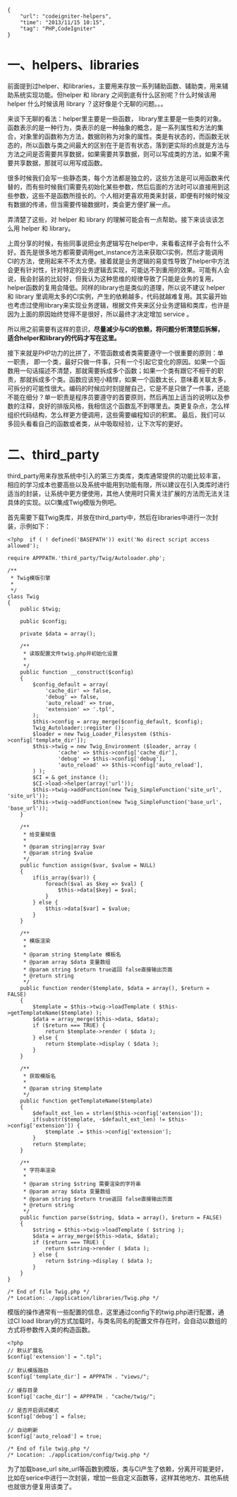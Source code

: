 ```
{
    "url": "codeigniter-helpers",
    "time": "2013/11/15 10:15",
    "tag": "PHP,CodeIgniter"
}
```

# 一、helpers、libraries
前面提到过helper、和libraries，主要用来存放一系列辅助函数、辅助类，用来辅助系统实现功能。但helper 和 library 之间到底有什么区别呢？什么时候该用 helper 什么时候该用 library ？这好像是个无聊的问题。。。

来谈下无聊的看法：helper里主要是一些函数， library里主要是一些类的对象。函数表示的是一种行为，类表示的是一种抽象的概念，是一系列属性和方法的集合，对象里的函数称为方法，数据则称为对象的属性。类是有状态的，而函数无状态的，所以函数与类之间最大的区别在于是否有状态，落到更实际的点就是方法与方法之间是否需要共享数据，如果需要共享数据，则可以写成类的方法，如果不需要共享数据，那就可以用写成函数。

很多时候我们会写一些静态类，每个方法都是独立的，这些方法是可以用函数来代替的，而有些时候我们需要先初始化某些参数，然后后面的方法时可以直接用到这些参数，这些不是函数所擅长的。个人相对更喜欢用类来封装，即便有时候时候没有数据的传递，但当需要传输数据时，类会更方便扩展一点。

弄清楚了这些，对 helper 和 library 的理解可能会有一点帮助。接下来谈谈该怎么用 helper 和 library。

上周分享的时候，有些同事说把业务逻辑写在helper中，来看看这样子会有什么不好。首先是很多地方都需要调用get_instance方法来获取CI实例，然后才能调用CI的方法，使用起来不不太方便。接着就是业务逻辑的易变性导致了helper中方法会更有针对性，针对特定的业务逻辑去实现，可能达不到重用的效果。可能有人会说，我会封装的比较好，但我认为这种思维的规律导致了只能是业务的复用，helper函数的复用会降低。同样的library也是类似的道理，所以说不建议 helper 和 library 里调用太多的CI实例，产生的依赖越多，代码就越难复用。其实最开始也考虑过使用library来实现业务逻辑，根据文件夹来区分业务逻辑和类库，也许是因为上面的原因始终觉得不是很好，所以最终才决定增加 service 。

所以用之前需要有这样的意识，**尽量减少与CI的依赖，将问题分析清楚后拆解，适合helper和library的代码才写在这里。**

接下来就是PHP功力的比拼了，不管函数或者类需要遵守一个很重要的原则：单一职责， 即一个类，最好只做一件事，只有一个引起它变化的原因。如果一个函数用一句话描述不清楚，那就需要拆成多个函数；如果一个类有跟它不相干的职责，那就拆成多个类。函数应该短小精悍，如果一个函数太长，意味着关联太多，可拆分的可能性很大。编码的时候应时刻提醒自己，它是不是只做了一件事，还能不能在细分？单一职责是程序员要遵守的首要原则，然后再加上适当的说明以及参数的注释，良好的排版风格，我相信这个函数乱不到哪里去。类更复杂点，怎么样组织代码结构，怎么样更方便调用，这些需要编程知识的积累。
最后，我们可以多回头看看自己的函数或者类，从中吸取经验，让下次写的更好。

# 二、third_party
third_party用来存放系统中引入的第三方类库，类库通常提供的功能比较丰富，相应的学习成本也要高些以及系统中能用到功能有限，所以建议在引入类库时进行适当的封装，让系统中更方便使用，其他人使用时只需关注扩展的方法而无法关注具体的实现。以CI集成Twig模版为例吧。

首先需要下载Twig类库，并放在third_party中，然后在libraries中进行一次封装，示例如下：
```
<?php  if ( ! defined('BASEPATH')) exit('No direct script access allowed');
  
require APPPATH.'third_party/Twig/Autoloader.php';
  
/**
 * Twig模版引擎
 *
 */
class Twig
{
    public $twig;
      
    public $config;
      
    private $data = array();
      
    /**
     * 读取配置文件twig.php并初始化设置
     *
     */
    public function __construct($config)
    {
        $config_default = array(
            'cache_dir' => false,
            'debug' => false,
            'auto_reload' => true,
            'extension' => '.tpl',
        );
        $this->config = array_merge($config_default, $config);
        Twig_Autoloader::register ();
        $loader = new Twig_Loader_Filesystem ($this->config['template_dir']);
        $this->twig = new Twig_Environment ($loader, array (
                'cache' => $this->config['cache_dir'],
                'debug' => $this->config['debug'],
                'auto_reload' => $this->config['auto_reload'],
        ) );
        $CI = & get_instance ();
        $CI->load->helper(array('url'));
        $this->twig->addFunction(new Twig_SimpleFunction('site_url', 'site_url'));
        $this->twig->addFunction(new Twig_SimpleFunction('base_url', 'base_url'));
    }
      
    /**
     * 给变量赋值
     *
     * @param string|array $var
     * @param string $value
     */
    public function assign($var, $value = NULL)
    {
        if(is_array($var)) {
            foreach($val as $key => $val) {
                $this->data[$key] = $val;
            }
        } else {
            $this->data[$var] = $value;
        }
    }
  
    /**
     * 模版渲染
     *
     * @param string $template 模板名
     * @param array $data 变量数组
     * @param string $return true返回 false直接输出页面
     * @return string
     */
    public function render($template, $data = array(), $return = FALSE)
    {
        $template = $this->twig->loadTemplate ( $this->getTemplateName($template) );
        $data = array_merge($this->data, $data);
        if ($return === TRUE) {
            return $template->render ( $data );
        } else {
            return $template->display ( $data );
        }
    }
      
    /**
     * 获取模版名
     *
     * @param string $template
     */
    public function getTemplateName($template)
    {
        $default_ext_len = strlen($this->config['extension']);
        if(substr($template, -$default_ext_len) != $this->config['extension']) {
            $template .= $this->config['extension'];
        }
        return $template;
    }
  
    /**
     * 字符串渲染
     *
     * @param string $string 需要渲染的字符串
     * @param array $data 变量数组
     * @param string $return true返回 false直接输出页面
     * @return string
     */
    public function parse($string, $data = array(), $return = FALSE)
    {
        $string = $this->twig->loadTemplate ( $string );
        $data = array_merge($this->data, $data);
        if ($return === TRUE) {
            return $string->render ( $data );
        } else {
            return $string->display ( $data );
        }
    }
}
  
/* End of file Twig.php */
/* Location: ./application/libraries/Twig.php */
```
模版的操作通常有一些配置的信息，这里通过config下的twig.php进行配置，通过CI load library的方式加载时，与类名同名的配置文件存在时，会自动以数组的方式将参数传入类的构造函数。
```
<?php
// 默认扩展名
$config['extension'] = ".tpl";
  
// 默认模版路劲
$config['template_dir'] = APPPATH . "views/";
  
// 缓存目录
$config['cache_dir'] = APPPATH . "cache/twig/";
  
// 是否开启调试模式
$config['debug'] = false;
  
// 自动刷新
$config['auto_reload'] = true;
  
/* End of file twig.php */
/* Location: ./application/config/twig.php */
```
为了加载base_url site_url等函数到模版，类与CI产生了依赖，分离开可能更好，比如在serice中进行一次封装，增加一些自定义函数等，这样其他地方、其他系统也就很方便复用该类了。
